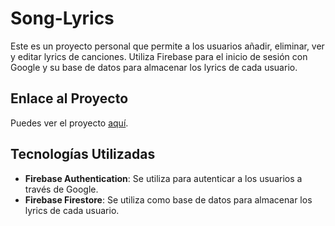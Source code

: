 # Song-Lyrics

Este es un proyecto personal que permite a los usuarios añadir, eliminar, ver y editar lyrics de canciones. Utiliza Firebase para el inicio de sesión con Google y su base de datos para almacenar los lyrics de cada usuario.

## Enlace al Proyecto

Puedes ver el proyecto [aquí](https://lyrics-app-f623d.firebaseapp.com/).

## Tecnologías Utilizadas

- **Firebase Authentication**: Se utiliza para autenticar a los usuarios a través de Google.
- **Firebase Firestore**: Se utiliza como base de datos para almacenar los lyrics de cada usuario.
